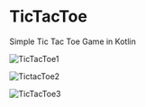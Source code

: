 # TicTacToe
Simple Tic Tac Toe Game in Kotlin

  ![TicTacToe1](https://user-images.githubusercontent.com/26218210/90761646-5512f680-e301-11ea-8039-feab4b739176.jpeg)
  
  ![TictacToe2](https://user-images.githubusercontent.com/26218210/90761784-90adc080-e301-11ea-916a-92026ca5b759.jpeg)

  ![TicTacToe3](https://user-images.githubusercontent.com/26218210/90761943-cce12100-e301-11ea-91a7-a582d472500d.jpeg)
